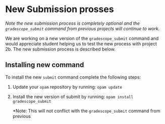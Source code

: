 # New Submission prosses

*Note the new submission process is completely optional and the `gradescope_submit` command from previous projects will continue to work.*

We are working on a new version of the `gradescope_submit` command and would appreciate student helping us
to test the new process with project 2b. The new submission process is described below.

## Installing new command

To install the new `submit` command complete the following steps:

  1. Update your `opam` repository by running: `opam update`
  2. Install the new version of submit by running: `opam install gradescope_submit`
  
     *Note: This will not conflict with the `gradescope_submit` command from previous